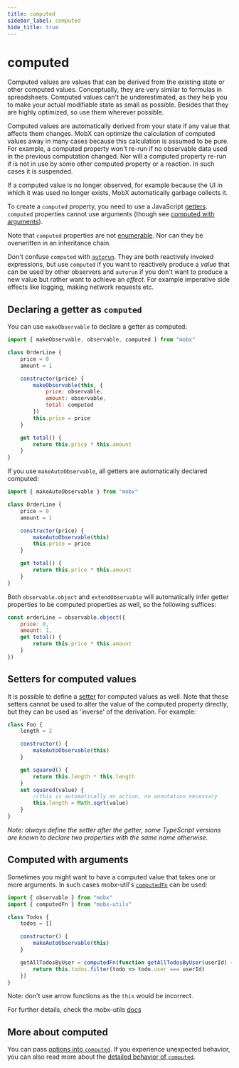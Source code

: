 ```yaml
---
title: computed
sidebar_label: computed
hide_title: true
---
```


# computed

Computed values are values that can be derived from the existing state or other computed values.
Conceptually, they are very similar to formulas in spreadsheets.
Computed values can't be underestimated, as they help you to make your actual modifiable state as small as possible.
Besides that they are highly optimized, so use them wherever possible.

Computed values are automatically derived from your state if any value that affects them changes.
MobX can optimize the calculation of computed values away in many cases because
this calculation is assumed to be pure.
For example, a computed property won't re-run if no observable data used in the previous computation changed.
Nor will a computed property re-run if is not in use by some other computed property or a reaction. In such cases it is suspended.

If a computed value is no longer observed, for example because the UI in which it was used no longer exists, MobX automatically garbage collects it.

To create a `computed` property, you need to use a JavaScript [getters](https://developer.mozilla.org/en-US/docs/Web/JavaScript/Reference/Functions/get). `computed`
properties cannot use arguments (though see [computed with arguments](computed.md#computed-with-arguments)).

Note that `computed` properties are not [enumerable](https://developer.mozilla.org/en-US/docs/Web/JavaScript/Enumerability_and_ownership_of_properties). Nor can they be overwritten in an inheritance chain.

Don't confuse `computed` with [`autorun`](autorun.md). They are both reactively invoked expressions, but use `computed` if you want to reactively produce a _value_ that can be used by other observers and `autorun` if you don't want to produce a new value but rather want to achieve an _effect_. For example imperative side effects like logging, making network requests etc.

## Declaring a getter as `computed`

You can use `makeObservable` to declare a getter as computed:

```javascript
import { makeObservable, observable, computed } from "mobx"

class OrderLine {
    price = 0
    amount = 1

    constructor(price) {
        makeObservable(this, {
            price: observable,
            amount: observable,
            total: computed
        })
        this.price = price
    }

    get total() {
        return this.price * this.amount
    }
}
```

If you use `makeAutoObservable`, all getters are automatically declared
computed:

```javascript
import { makeAutoObservable } from "mobx"

class OrderLine {
    price = 0
    amount = 1

    constructor(price) {
        makeAutoObservable(this)
        this.price = price
    }

    get total() {
        return this.price * this.amount
    }
}
```

Both `observable.object` and `extendObservable` will automatically infer getter properties to be computed properties as well, so the following suffices:

```javascript
const orderLine = observable.object({
    price: 0,
    amount: 1,
    get total() {
        return this.price * this.amount
    }
})
```

## Setters for computed values

It is possible to define a [setter](https://developer.mozilla.org/en-US/docs/Web/JavaScript/Reference/Functions/set) for computed values as well. Note that these setters cannot be used to alter the value of the computed property directly,
but they can be used as 'inverse' of the derivation. For example:

```javascript
class Foo {
    length = 2

    constructor() {
        makeAutoObservable(this)
    }

    get squared() {
        return this.length * this.length
    }
    set squared(value) {
        //this is automatically an action, no annotation necessary
        this.length = Math.sqrt(value)
    }
}
```

_Note: always define the setter *after* the getter, some TypeScript versions are known to declare two properties with the same name otherwise._

## Computed with arguments

Sometimes you might want to have a computed value that takes one or more arguments.
In such cases mobx-util's [`computedFn`](https://github.com/mobxjs/mobx-utils#computedfn) can be used:

```javascript
import { observable } from "mobx"
import { computedFn } from "mobx-utils"

class Todos {
    todos = []

    constructor() {
        makeAutoObservable(this)
    }

    getAllTodosByUser = computedFn(function getAllTodosByUser(userId) {
        return this.todos.filter(todo => todo.user === userId)
    })
}
```

Note: don't use arrow functions as the `this` would be incorrect.

For further details, check the mobx-utils [docs](https://github.com/mobxjs/mobx-utils#computedfn)

## More about computed

You can pass [options into `computed`](computed-options.md). If you experience
unexpected behavior, you can also read more about the [detailed behavior of `computed`](computed-behavior.md).
